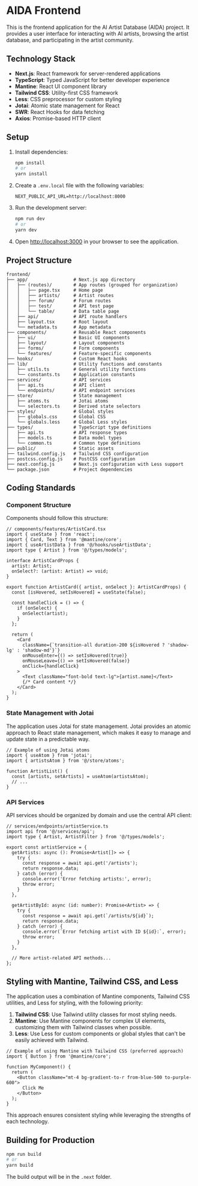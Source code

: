 # AIDA Frontend

This is the frontend application for the AI Artist Database (AIDA) project. It provides a user interface for interacting with AI artists, browsing the artist database, and participating in the artist community.

## Technology Stack

- **Next.js**: React framework for server-rendered applications
- **TypeScript**: Typed JavaScript for better developer experience
- **Mantine**: React UI component library
- **Tailwind CSS**: Utility-first CSS framework
- **Less**: CSS preprocessor for custom styling
- **Jotai**: Atomic state management for React
- **SWR**: React Hooks for data fetching
- **Axios**: Promise-based HTTP client

## Setup

1. Install dependencies:
   ```bash
   npm install
   # or
   yarn install
   ```

2. Create a `.env.local` file with the following variables:
   ```
   NEXT_PUBLIC_API_URL=http://localhost:8000
   ```

3. Run the development server:
   ```bash
   npm run dev
   # or
   yarn dev
   ```

4. Open [http://localhost:3000](http://localhost:3000) in your browser to see the application.

## Project Structure

```
frontend/
├── app/                 # Next.js app directory
│   ├── (routes)/        # App routes (grouped for organization)
│   │   ├── page.tsx     # Home page
│   │   ├── artists/     # Artist routes
│   │   ├── forum/       # Forum routes
│   │   ├── test/        # API test page
│   │   └── table/       # Data table page
│   ├── api/             # API route handlers
│   ├── layout.tsx       # Root layout
│   └── metadata.ts      # App metadata
├── components/          # Reusable React components
│   ├── ui/              # Basic UI components
│   ├── layout/          # Layout components
│   ├── forms/           # Form components
│   └── features/        # Feature-specific components
├── hooks/               # Custom React hooks
├── lib/                 # Utility functions and constants
│   ├── utils.ts         # General utility functions
│   └── constants.ts     # Application constants
├── services/            # API services
│   ├── api.ts           # API client
│   └── endpoints/       # API endpoint services
├── store/               # State management
│   ├── atoms.ts         # Jotai atoms
│   └── selectors.ts     # Derived state selectors
├── styles/              # Global styles
│   ├── globals.css      # Global CSS
│   └── globals.less     # Global Less styles
├── types/               # TypeScript type definitions
│   ├── api.ts           # API response types
│   ├── models.ts        # Data model types
│   └── common.ts        # Common type definitions
├── public/              # Static assets
├── tailwind.config.js   # Tailwind CSS configuration
├── postcss.config.js    # PostCSS configuration
├── next.config.js       # Next.js configuration with Less support
└── package.json         # Project dependencies
```

## Coding Standards

### Component Structure

Components should follow this structure:

```tsx
// components/features/ArtistCard.tsx
import { useState } from 'react';
import { Card, Text } from '@mantine/core';
import { useArtistData } from '@/hooks/useArtistData';
import type { Artist } from '@/types/models';

interface ArtistCardProps {
  artist: Artist;
  onSelect?: (artist: Artist) => void;
}

export function ArtistCard({ artist, onSelect }: ArtistCardProps) {
  const [isHovered, setIsHovered] = useState(false);
  
  const handleClick = () => {
    if (onSelect) {
      onSelect(artist);
    }
  };
  
  return (
    <Card 
      className={`transition-all duration-200 ${isHovered ? 'shadow-lg' : 'shadow-md'}`}
      onMouseEnter={() => setIsHovered(true)}
      onMouseLeave={() => setIsHovered(false)}
      onClick={handleClick}
    >
      <Text className="font-bold text-lg">{artist.name}</Text>
      {/* Card content */}
    </Card>
  );
}
```

### State Management with Jotai

The application uses Jotai for state management. Jotai provides an atomic approach to React state management, which makes it easy to manage and update state in a predictable way.

```tsx
// Example of using Jotai atoms
import { useAtom } from 'jotai';
import { artistsAtom } from '@/store/atoms';

function ArtistList() {
  const [artists, setArtists] = useAtom(artistsAtom);
  // ...
}
```

### API Services

API services should be organized by domain and use the central API client:

```tsx
// services/endpoints/artistService.ts
import api from '@/services/api';
import type { Artist, ArtistFilter } from '@/types/models';

export const artistService = {
  getArtists: async (): Promise<Artist[]> => {
    try {
      const response = await api.get('/artists');
      return response.data;
    } catch (error) {
      console.error('Error fetching artists:', error);
      throw error;
    }
  },
  
  getArtistById: async (id: number): Promise<Artist> => {
    try {
      const response = await api.get(`/artists/${id}`);
      return response.data;
    } catch (error) {
      console.error(`Error fetching artist with ID ${id}:`, error);
      throw error;
    }
  },
  
  // More artist-related API methods...
};
```

## Styling with Mantine, Tailwind CSS, and Less

The application uses a combination of Mantine components, Tailwind CSS utilities, and Less for styling, with the following priority:

1. **Tailwind CSS**: Use Tailwind utility classes for most styling needs.
2. **Mantine**: Use Mantine components for complex UI elements, customizing them with Tailwind classes when possible.
3. **Less**: Use Less for custom components or global styles that can't be easily achieved with Tailwind.

```tsx
// Example of using Mantine with Tailwind CSS (preferred approach)
import { Button } from '@mantine/core';

function MyComponent() {
  return (
    <Button className="mt-4 bg-gradient-to-r from-blue-500 to-purple-600">
      Click Me
    </Button>
  );
}
```

This approach ensures consistent styling while leveraging the strengths of each technology.

## Building for Production

```bash
npm run build
# or
yarn build
```

The build output will be in the `.next` folder. 